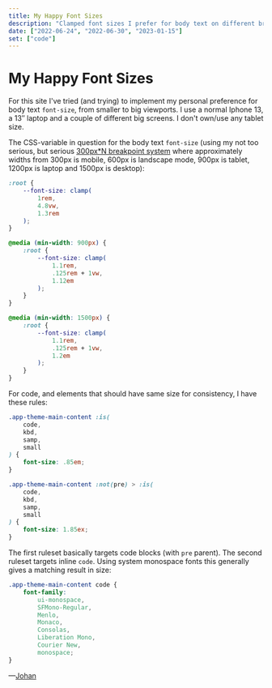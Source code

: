 ```yaml
---
title: My Happy Font Sizes
description: "Clamped font sizes I prefer for body text on different breakpoints."
date: ["2022-06-24", "2022-06-30", "2023-01-15"]
set: ["code"]
---
```


# My Happy Font Sizes

For this site I've tried (and trying) to implement my personal preference for body text `font-size`, from smaller to big viewports. I use a normal Iphone 13, a 13″ laptop and a couple of different big screens. I don't own/use any tablet size.

The CSS-variable in question for the body text `font-size` (using my not too serious, but serious [300px\*N breakpoint system](https://johan.land/solo/300px-n-breakpoint-system) where approximately widths from 300px is mobile, 600px is landscape mode, 900px is tablet, 1200px is laptop and 1500px is desktop):

```css
:root {
	--font-size: clamp(
		1rem,
		4.8vw,
		1.3rem
	);
}

@media (min-width: 900px) {
	:root {
		--font-size: clamp(
			1.1rem,
			.125rem + 1vw,
			1.12em
		);
	}
}

@media (min-width: 1500px) {
	:root {
		--font-size: clamp(
			1.1rem,
			.125rem + 1vw,
			1.2em
		);
	}
}
```

For code, and elements that should have same size for consistency, I have these rules:

```css
.app-theme-main-content :is(
	code,
	kbd,
	samp,
	small
) {
	font-size: .85em;
}

.app-theme-main-content :not(pre) > :is(
	code,
	kbd,
	samp,
	small
) {
	font-size: 1.85ex;
}
```

The first ruleset basically targets code blocks (with `pre` parent). The second ruleset targets inline `code`. Using system monospace fonts this generally gives a matching result in size:

```css
.app-theme-main-content code {
	font-family:
		ui-monospace,
		SFMono-Regular,
		Menlo,
		Monaco,
		Consolas,
		Liberation Mono,
		Courier New,
		monospace;
}
```


—[Johan](//johan.land)
